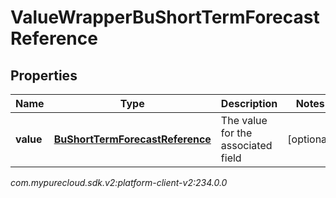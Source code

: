 # ValueWrapperBuShortTermForecastReference


## Properties

| Name | Type | Description | Notes |
| ------------ | ------------- | ------------- | ------------- |
| **value** | [**BuShortTermForecastReference**](BuShortTermForecastReference) | The value for the associated field |  [optional] |




_com.mypurecloud.sdk.v2:platform-client-v2:234.0.0_
